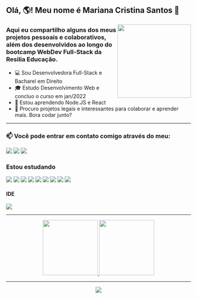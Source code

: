 ## Olá, :earth_americas:! Meu nome é Mariana Cristina Santos :dizzy: 
<img align="right" width="200" src="https://media0.giphy.com/media/unQ3IJU2RG7DO/giphy.gif?cid=ecf05e47lvqdirrebclp6lrt1zs4s1io6gr1vdkupbvtch9r&rid=giphy.gif&ct=g"/>

### Aqui eu compartilho alguns dos meus projetos pessoais e colaborativos, além dos desenvolvidos ao longo do bootcamp WebDev Full-Stack da Resilia Educação.

- 💻 Sou Desenvolvedora Full-Stack e Bacharel em Direito
- 🎓 Estudo Desenvolvimento Web e concluo o curso em jan/2022
- 🌱 Estou aprendendo Node.JS e React 
- 👯 Procuro projetos legais e interessantes para colaborar e aprender mais. Bora codar junto?

--- 
### 📫 Você pode entrar em contato comigo através do meu:
 
 <a href="https://www.linkedin.com/in/mariana-cristina-santos/"><img src="https://img.shields.io/badge/-LinkedIn-%230077B5?style=for-the-badge&logo=linkedin&logoColor=white" target="_blank"></a> 
 <a href = "mailto:marianacristinasantos05@gmail.com"><img src="https://img.shields.io/badge/Gmail-D14836?style=for-the-badge&logo=gmail&logoColor=white" target="_blank"></a>
 <a href = "https://api.whatsapp.com/send/?phone=5515988079939&text&app_absent=0"><img src="https://img.shields.io/badge/WhatsApp-25D366?style=for-the-badge&logo=whatsapp&logoColor=white"></a>
 

### Estou estudando 

<img src="https://img.shields.io/badge/HTML5-E34F26?style=for-the-badge&logo=html5&logoColor=white"> <img src="https://img.shields.io/badge/CSS3-1572B6?style=for-the-badge&logo=css3&logoColor=white"> <img src="https://img.shields.io/badge/JavaScript-323330?style=for-the-badge&logo=javascript&logoColor=F7DF1E"> <img src="https://img.shields.io/badge/Bootstrap-563D7C?style=for-the-badge&logo=bootstrap&logoColor=white"> <img src="https://img.shields.io/badge/MySQL-00000F?style=for-the-badge&logo=mysql&logoColor=white"> <img src="https://img.shields.io/badge/Node.js-43853D?style=for-the-badge&logo=node.js&logoColor=white"> <img src="https://img.shields.io/badge/Git-F05032?style=for-the-badge&logo=git&logoColor=white"> <img src="https://img.shields.io/badge/GitHub-100000?style=for-the-badge&logo=github&logoColor=white"> <img src="https://img.shields.io/badge/React-20232A?style=for-the-badge&logo=react&logoColor=61DAFB/">

#### IDE 

<img src="https://img.shields.io/badge/Visual_Studio_Code-0078D4?style=for-the-badge&logo=visual%20studio%20code&logoColor=white"> 

---

<div align="center">
 
  <a href="https://github.com/mariana-cristina-santos">
  <img height="150em" src="https://github-readme-stats.vercel.app/api?username=mariana-cristina-santos&show_icons=true&theme=dracula&include_all_commits=true&count_private=true"/>
  <img height="150em" src="https://github-readme-stats.vercel.app/api/top-langs/?username=mariana-cristina-santos&layout=compact&langs_count=7&theme=dracula"/>
   
</div>

 ---  
 <div align="center">

![](https://komarev.com/ghpvc/?username=mariana-cristina-santos&color=blue&style=flat)
 </div>
